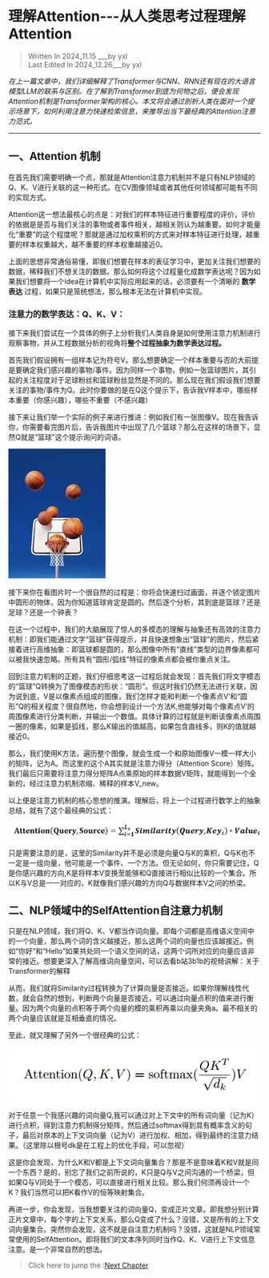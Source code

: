 # 理解Attention---从人类思考过程理解Attention

> Written In 2024_11.15 ___by yxl   
> Last Edited In 2024_12.26___by yxl

*在上一篇文章中，我们详细解释了Transformer与CNN、RNN还有现在的大语言模型LLM的联系与区别。在了解到Transformer到底为何物之后，便会发现Attention机制是Transformer架构的核心。本文将会通过剖析人类在面对一个提示场景下，如何利用注意力快速检索信息，来推导出当下最经典的Attention注意力范式。*

---

## 一、Attention 机制

在首先我们需要明确一个点，那就是Attention注意力机制并不是只有NLP领域的Q、K、V进行关联的这一种形式。在CV图像领域或者其他任何领域都可能有不同的实现方式。


Attention这一想法最核心的点是：对我们的样本特征进行重要程度的评价，评价的依据是是否与我们关注的事物或者事件相关，越相关则认为越重要。如何才能量化“重要”的这个程度呢？那就是通过加权乘积的方式来对样本特征进行处理，越重要的样本权重越大，越不重要的样本权重越接近0。


上面的思想非常通俗易懂，即我们想要在样本的表征学习中，更加关注我们想要的数据，稀释我们不想关注的数据。那么如何将这个过程量化成数学表达呢？因为如果我们想要将一个idea在计算机中实际应用起来的话，必须要有一个清晰的 **数学表达** 过程，如果只是笼统想法，那么根本无法在计算机中实现。

### 注意力的数学表达：Q、K、V：

接下来我们尝试在一个具体的例子上分析我们人类自身是如何使用注意力机制进行观察事物，并从工程数据分析的视角将**整个过程抽象为数学表达过程。**


首先我们假设拥有一组样本记为符号V。那么想要确定一个样本重要与否的大前提是要确定我们感兴趣的事物/事件。因为同样一个事物，例如一张篮球图片，其引起的关注程度对于足球粉丝和篮球粉丝显然是不同的。那么现在我们假设我们想要关注的事物/事件为Q。此时你要做的是在Q这个提示下，告诉我V样本中，哪些样本重要（你感兴趣），哪些不重要（不感兴趣）


接下来让我们举一个实际的例子来进行推进：例如我们有一张图像V。现在我告诉你，你需要看完图片后，告诉我图片中出现了几个篮球？那么在这样的场景下，显然Q就是“篮球”这个提示询问的词语。

![](../images/07.jpeg)

接下来你在看图片时一个很自然的过程是：你将会快速扫过画面，并逐个锁定图片中圆形的物体，因为你知道篮球肯定是圆的。然后逐个分析，其到底是篮球？还是足球？还是一个钟表？ 


在这一个过程中，我们的大脑展现了惊人的多模态的理解与抽象还有高效的注意力机制：即我们能通过文字“篮球”获得提示，并且快速想象出“篮球”的图片，然后紧接着进行高维抽象：即篮球都是圆的，那么图像中所有“直线”类型的边界像素都可以被我快速忽略。所有具有“圆形/弧线”特征的像素点都会被你重点关注。

回到注意力机制的正题，我们仔细思考这一过程后就会发现：首先我们将文字模态的“篮球”Q转换为了图像模态的形状：“圆形”。但这时我们仍然无法进行关联，因为说到底，V是以像素点组成的图像，我们怎样才能和判断一个像素点V’和“圆形”Q的相关程度？很自然地，你会想到设计一个方法K,他能够对每个像素点V’的周围像素进行分类判断，并输出一个数值。具体计算的过程就是判断该像素点周围一圈的像素，如果是弧线，那么K输出的值越高，如果包含直线多，则K的值就越接近0。

那么，我们使用K方法，遍历整个图像，就会生成一个和原始图像V一模一样大小的矩阵，记为A。而这里的这个A其实就是注意力得分（Attention Score）矩阵。我们最后只需要将注意力得分矩阵A点乘原始的样本数据V矩阵，就能得到一个全新的，经过注意力机制浓缩、稀释的样本V_new。

以上便是注意力机制的核心思想的推演。理解后，将上一个过程进行数学上的抽象总结，就有了这个最经典的公式：

![attention算子公式](../images/02.png)

只是需要注意的是，这里的Similarity并不是必须是向量Q与K的乘积，Q与K也不一定是一组向量，他可能是一个事件、一个方法。但无论如何，你只需要记住，Q是你感兴趣的方向,K是将样本V变换至能够和Q直接进行相似比较的一个集合。所以K与V总是一一对应的，K就像我们感兴趣的方向Q与数据样本V之间的桥梁。


## 二、NLP领域中的SelfAttention自注意力机制

只是在NLP领域，我们将Q、K、V都当作词向量。即每个词都是高维语义空间中的一个向量，那么两个词的含义越接近，那么这两个词的向量也应该越接近。例如“你好”和“Hello”如果共处同一个语义空间的话，这两个词所对应的向量应该非常的接近。想要更深入了解高维词向量空间，可以去看b站3b1b的视频讲解：关于Transformer的解释

从而，我们就将Similarity过程转换为了计算向量是否接近。如果你理解线性代数，就会自然的想到，判断两个向量是否接近，可以通过向量点积的值来进行衡量。因为两个向量的点积等于两个向量的模的乘积再乘以向量夹角a。最不相关的两个向量应该就是互相垂直的情况。

至此，就又理解了另外一个很经典的公式：

![attention算子公式](../images/03.png)

对于任意一个我感兴趣的词向量Q,我可以通过对上下文中的所有词向量（记为K）进行点积，得到注意力机制得分矩阵，然后通过softmax得到具有概率含义的句子，最后对原本的上下文词向量（记为V）进行加权、相加，得到最终的注意力结果。（这里除以根号dk是在工程上的优化手段，可以忽视）

这是你会发现，为什么K和V都是上下文词向量集合？那是不是意味着K和V就是同一个东西？是的，别忘了我们之前所说的，K只是Q与V之间沟通的一个桥梁，但如果Q与V同处于一个模态，可以直接进行相关比较。那么我们何须再设计一个K？我们当然可以把K看作V的恒等映射集合。

再进一步，你会发现，当我想要关注的词向量Q，变成正片文章。即我想分别计算正片文章中，每个字的上下文关系，那么Q变成了什么？没错，又是所有的上下文词向量集合。突然你会发现，这不就是自注意力机制吗？没错，这就是NLP领域常常使用的SelfAttention。即将我们的文本序列同时当作Q、K、V进行上下文信息注意。是一个非常自然的想法。

> Click here to jump the :[Next Chapter](./Transformer_2.md)